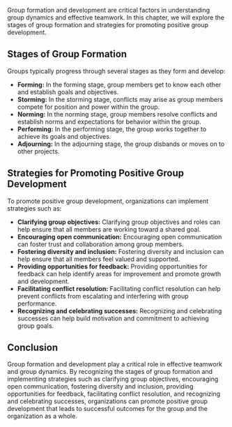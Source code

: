 
Group formation and development are critical factors in understanding group dynamics and effective teamwork. In this chapter, we will explore the stages of group formation and strategies for promoting positive group development.

Stages of Group Formation
-------------------------

Groups typically progress through several stages as they form and develop:

* **Forming:** In the forming stage, group members get to know each other and establish goals and objectives.
* **Storming:** In the storming stage, conflicts may arise as group members compete for position and power within the group.
* **Norming:** In the norming stage, group members resolve conflicts and establish norms and expectations for behavior within the group.
* **Performing:** In the performing stage, the group works together to achieve its goals and objectives.
* **Adjourning:** In the adjourning stage, the group disbands or moves on to other projects.

Strategies for Promoting Positive Group Development
---------------------------------------------------

To promote positive group development, organizations can implement strategies such as:

* **Clarifying group objectives:** Clarifying group objectives and roles can help ensure that all members are working toward a shared goal.
* **Encouraging open communication:** Encouraging open communication can foster trust and collaboration among group members.
* **Fostering diversity and inclusion:** Fostering diversity and inclusion can help ensure that all members feel valued and supported.
* **Providing opportunities for feedback:** Providing opportunities for feedback can help identify areas for improvement and promote growth and development.
* **Facilitating conflict resolution:** Facilitating conflict resolution can help prevent conflicts from escalating and interfering with group performance.
* **Recognizing and celebrating successes:** Recognizing and celebrating successes can help build motivation and commitment to achieving group goals.

Conclusion
----------

Group formation and development play a critical role in effective teamwork and group dynamics. By recognizing the stages of group formation and implementing strategies such as clarifying group objectives, encouraging open communication, fostering diversity and inclusion, providing opportunities for feedback, facilitating conflict resolution, and recognizing and celebrating successes, organizations can promote positive group development that leads to successful outcomes for the group and the organization as a whole.
